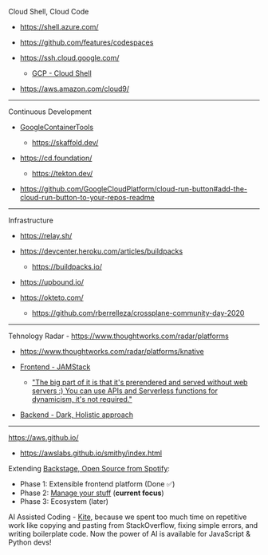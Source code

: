 Cloud Shell, Cloud Code

* https://shell.azure.com/
* https://github.com/features/codespaces

* https://ssh.cloud.google.com/
  * [GCP - Cloud Shell](https://cloud.google.com/blog/products/gcp/introducing-google-cloud-shels-new-code-editor)

* https://aws.amazon.com/cloud9/

---

Continuous Development

* [GoogleContainerTools](https://github.com/GoogleContainerTools)
  * https://skaffold.dev/

* https://cd.foundation/
  * https://tekton.dev/
  
* https://github.com/GoogleCloudPlatform/cloud-run-button#add-the-cloud-run-button-to-your-repos-readme

---

Infrastructure

* https://relay.sh/
* https://devcenter.heroku.com/articles/buildpacks
  * https://buildpacks.io/
    
* https://upbound.io/
* https://okteto.com/
  * https://github.com/rberrelleza/crossplane-community-day-2020

---

Tehnology Radar - https://www.thoughtworks.com/radar/platforms
* https://www.thoughtworks.com/radar/platforms/knative

* [Frontend - JAMStack](https://snipcart.com/blog/jamstack)
  * ["The big part of it is that it's prerendered and served without web servers :) You can use APIs and Serverless functions for dynamicism, it's not required."](https://codepen.io/sdras/full/NWqNBzV)   
* [Backend - Dark, Holistic approach](https://medium.com/darklang/the-design-of-dark-59f5d38e52d2)

---

https://aws.github.io/
* https://awslabs.github.io/smithy/index.html

Extending [Backstage, Open Source from Spotify](https://backstage.io/):
* Phase 1: Extensible frontend platform (Done ✅) 
* Phase 2: [Manage your stuff](https://backstage.io/blog/2020/05/22/phase-2-service-catalog) (**current focus**)
* Phase 3: Ecosystem (later) 
  
AI Assisted Coding - [Kite](https://www.kite.com/), because we spent too much time on repetitive work like copying and pasting from StackOverflow, fixing simple errors, and writing boilerplate code. Now the power of AI is available for JavaScript & Python devs!


